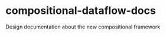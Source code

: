 compositional-dataflow-docs
===========================

Design documentation about the new compositional framework